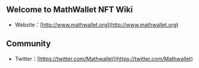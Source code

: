 ## Welcome to MathWallet NFT Wiki

- Website：[http://www.mathwallet.org](http://www.mathwallet.org)

## Community

- Twitter：[https://twitter.com/Mathwallet](https://twitter.com/Mathwallet)